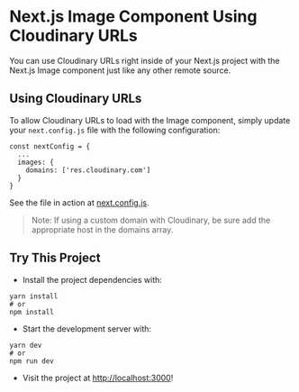 # Next.js Image Component Using Cloudinary URLs

You can use Cloudinary URLs right inside of your Next.js project with the Next.js Image component just like any other remote source.

## Using Cloudinary URLs

To allow Cloudinary URLs to load with the Image component, simply update your `next.config.js` file with the following configuration:

```
const nextConfig = {
  ...
  images: {
    domains: ['res.cloudinary.com']
  }
}
```

See the file in action at [next.config.js](next.config.js).

> Note: If using a custom domain with Cloudinary, be sure add the appropriate host in the domains array.

## Try This Project

* Install the project dependencies with:

```
yarn install
# or
npm install
```

* Start the development server with:

```
yarn dev
# or
npm run dev
```

* Visit the project at <http://localhost:3000>!